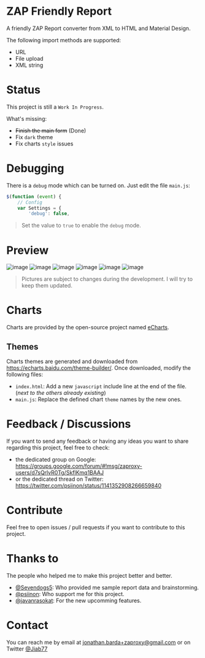 # ZAP Friendly Report

A friendly ZAP Report converter from XML to HTML and Material Design.

The following import methods are supported:

* URL
* File upload
* XML string

# Status

This project is still a `Work In Progress`.

What's missing:

* ~~Finish the main form~~ (Done)
* Fix `dark` theme
* Fix charts `style` issues

# Debugging

There is a `debug` mode which can be turned on. Just edit the file `main.js`:

```javascript
$(function (event) {
    // Config
    var Settings = {
        'debug': false,
```

> Set the value to `true` to enable the `debug` mode.

# Preview

![image](https://user-images.githubusercontent.com/9881407/60761913-7a886680-a053-11e9-9903-29deeeab3533.png)
![image](https://user-images.githubusercontent.com/9881407/60761921-98ee6200-a053-11e9-95c6-8b7095a579ce.png)
![image](https://user-images.githubusercontent.com/9881407/60761926-bae7e480-a053-11e9-9e58-e505310ace11.png)
![image](https://user-images.githubusercontent.com/9881407/60761936-d0f5a500-a053-11e9-8e2a-a9679c120886.png)
![image](https://user-images.githubusercontent.com/9881407/60761939-f1bdfa80-a053-11e9-9908-0d972d6379e7.png)
![image](https://user-images.githubusercontent.com/9881407/60761951-524d3780-a054-11e9-800e-1e4c1bffebea.png)

> Pictures are subject to changes during the development. I will try to keep them updated.

# Charts

Charts are provided by the open-source project named [eCharts](https://echarts.apache.org).

## Themes

Charts themes are generated and downloaded from https://echarts.baidu.com/theme-builder/. Once downloaded, modify the following files:

* `index.html`: Add a new `javascript` include line at the end of the file. (_next to the others already existing_)
* `main.js`: Replace the defined chart `theme` names by the new ones.

# Feedback / Discussions

If you want to send any feedback or having any ideas you want to share regarding this project, feel free to check:

* the dedicated group on Google: https://groups.google.com/forum/#!msg/zaproxy-users/d7sQrlvR0Tg/SkflKmq1BAAJ
* or the dedicated thread on Twitter: https://twitter.com/psiinon/status/1141352908266659840

# Contribute

Feel free to open issues / pull requests if you want to contribute to this project.

# Thanks to

The people who helped me to make this project better and better.

* [@Sevendogs5](https://twitter.com/Sevendogs5): Who provided me sample report data and brainstorming.
* [@psiinon](https://twitter.com/psiinon): Who support me for this project.
* [@javanrasokat](https://twitter.com/javanrasokat): For the new upcomming features.

# Contact

You can reach me by email at jonathan.barda+zaproxy@gmail.com or on Twitter [@Jiab77](https://twitter.com/Jiab77)
